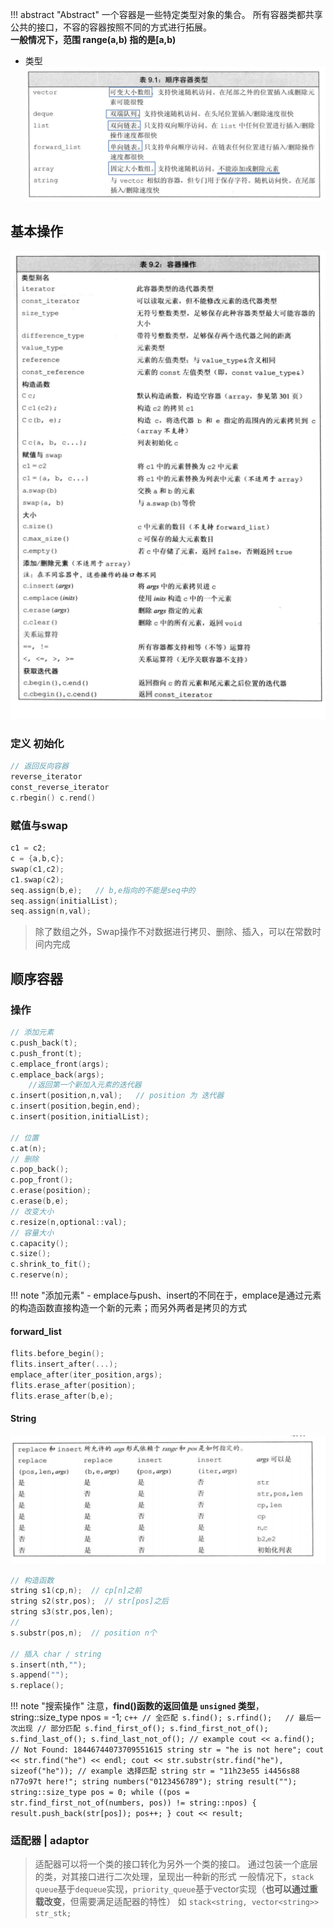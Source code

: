 !!! abstract "Abstract"
    一个容器是一些特定类型对象的集合。
    所有容器类都共享公共的接口，不容的容器按照不同的方式进行拓展。<br>
    **一般情况下，范围 range(a,b) 指的是[a,b)**
    
- 类型
    ![alt text](images/custom-image-9.png)

## 基本操作

![alt text](images/custom-image-10.png)

### 定义 初始化

```Cpp
// 返回反向容器
reverse_iterator
const_reverse_iterator
c.rbegin() c.rend()
```

### 赋值与swap

```c++
c1 = c2;
c = {a,b,c};
swap(c1,c2);
c1.swap(c2);
seq.assign(b,e);   // b,e指向的不能是seq中的
seq.assign(initialList);
seq.assign(n,val);
```

> 除了数组之外，Swap操作不对数据进行拷贝、删除、插入，可以在常数时间内完成

## 顺序容器

### 操作

```c++
// 添加元素
c.push_back(t);
c.push_front(t);
c.emplace_front(args);
c.emplace_back(args);
    //返回第一个新加入元素的迭代器
c.insert(position,n,val);   // position 为 迭代器
c.insert(position,begin,end);
c.insert(position,initialList);

// 位置
c.at(n);
// 删除
c.pop_back();
c.pop_front();
c.erase(position);
c.erase(b,e);
// 改变大小
c.resize(n,optional::val);
// 容量大小
c.capacity();
c.size();
c.shrink_to_fit();
c.reserve(n);
```

!!! note "添加元素"
    - emplace与push、insert的不同在于，emplace是通过元素的构造函数直接构造一个新的元素；而另外两者是拷贝的方式

#### forward_list

```c++
flits.before_begin();
flits.insert_after(...);
emplace_after(iter_position,args);
flits.erase_after(position);
flits.erase_after(b,e);
```

#### String

![alt text](images/custom-image-11.png)

```c++
// 构造函数
string s1(cp,n);  // cp[n]之前
string s2(str,pos);  // str[pos]之后
string s3(str,pos,len);
// 
s.substr(pos,n);  // position n个

// 插入 char / string
s.insert(nth,"");
s.append("");
s.replace();
```

!!! note "搜索操作"
    注意，**find()函数的返回值是 `unsigned` 类型**，string::size_type npos = -1;
    ```c++
    // 全匹配
    s.find();
    s.rfind();   // 最后一次出现
    // 部分匹配
    s.find_first_of();
    s.find_first_not_of();
    s.find_last_of();
    s.find_last_not_of();
    // example
    cout << a.find();   // Not Found: 18446744073709551615
    string str = "he is not here";
    cout << str.find("he") << endl;
    cout << str.substr(str.find("he"), sizeof("he"));
    // example 选择匹配
    string str = "11h23e55 i4456s88 n77o97t here!";
    string numbers("0123456789");
    string result("");
    string::size_type pos = 0;
    while ((pos = str.find_first_not_of(numbers, pos)) != string::npos)
    {
        result.push_back(str[pos]);
        pos++;
    }
    cout << result;
    ```

### 适配器 | adaptor

> 适配器可以将一个类的接口转化为另外一个类的接口。
> 通过包装一个底层的类，对其接口进行二次处理，呈现出一种新的形式
> 一般情况下，`stack` `queue`基于`dequeue`实现，`priority_queue`基于vector实现（**也可以通过重载改变**，但需要满足适配器的特性）
> 如 `stack<string, vector<string>> str_stk;`